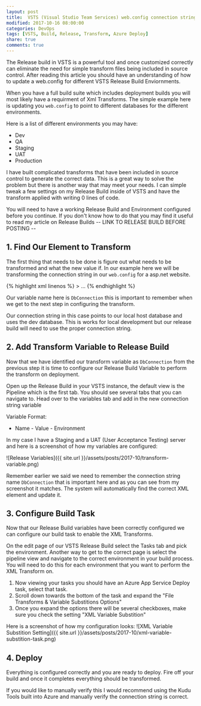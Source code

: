 ```yaml
---
layout: post
title:  VSTS (Visual Studio Team Services) web.config connection string transforms
modified: 2017-10-16 08:00:00
categories: DevOps
tags: [VSTS, Build, Release, Transform, Azure Deploy]
share: true
comments: true
---
```

The Release build in VSTS is a powerful tool and once customized correctly can eliminate the need for simple transform files being included in source control. After reading this article you should have an understanding of how to update a web.config for different VSTS Release Build Enviornments.

When you have a full build suite which includes deployment builds you will most likely have a requirment of Xml Transforms. The simple example here is updating you `web.config` to point to different databases for the different environments. 

Here is a list of different environments you may have:

* Dev
* QA
* Staging
* UAT
* Production

I have built complicated transforms that have been included in source control to generate the correct data. This is a great way to solve the problem but there is another way that may meet your needs. I can simple tweak a few settings on my Release Build inside of VSTS and have the transform applied with writing 0 lines of code.

You will need to have a working Release Build and Environment configured before you continue. If you don't know how to do that you may find it useful to read my article on Release Builds
-- LINK TO RELEASE BUILD BEFORE POSTING -- 

## 1. Find Our Element to Transform ##
The first thing that needs to be done is figure out what needs to be transformed and what the new value if. In our example here we will be transforming the connection string in our `web.config` for a asp.net website.

{% highlight xml linenos %}
<configuration>
  <connectionStrings>
    <add name="DbConnection" connectionString="Data Source=localhost;Initial Catalog=dev;Integrated Security=true;" providerName="System.Data.SqlClient"/>>
  </connectionStrings>
...
</configuration>
{% endhighlight %}

Our variable name here is `DbConnection` this is important to remember when we get to the next step in configuring the transform.

Our connection string in this case points to our local host database and uses the dev database. This is works for local development but our release build will need to use the proper connection string.

## 2. Add Transform Variable to Release Build ##
Now that we have identified our transform variable as `DbConnection` from the previous step it is time to configure our Release Build Variable to perform the transform on deployment.

Open up the Release Build in your VSTS instance, the default view is the Pipeline which is the first tab. You should see several tabs that you can navigate to. Head over to the variables tab and add in the new connection string variable

Variable Format:

* Name - Value - Environment

In my case I have a Staging and a UAT (User Acceptance Testing) server and here is a screenshot of how my variables are configured:

![Release Variables]({{ site.url }}/assets/posts/2017-10/transform-variable.png)

Remember earlier we said we need to remember the connection string name `DbConnection` that is important here and as you can see from my screenshot it matches. The system will automatically find the correct XML element and update it.

## 3. Configure Build Task ##
Now that our Release Build variables have been correctly configured we can configure our build task to enable the XML Transforms.

On the edit page of our VSTS Release Build select the Tasks tab and pick the environment. Another way to get to the correct page is select the pipeline view and navigate to the correct environment in your build process. You will need to do this for each environment that you want to perform the XML Transform on. 

1. Now viewing your tasks you should have an Azure App Service Deploy task, select that task. 
2. Scroll down towards the bottom of the task and expand the "File Transforms & Variable Substitions Options"
3. Once you expand the options there will be several checkboxes, make sure you check the setting "XML Variable Substition"

Here is a screenshot of how my configuration looks:
![XML Variable Substition Setting]({{ site.url }}/assets/posts/2017-10/xml-variable-substition-task.png)

## 4. Deploy ##
Everything is configured correctly and you are ready to deploy. Fire off your build and once it completes everything should be transformed. 

If you would like to manually verify this I would recommend using the Kudu Tools built into Azure and manually verify the connection string is correct.

